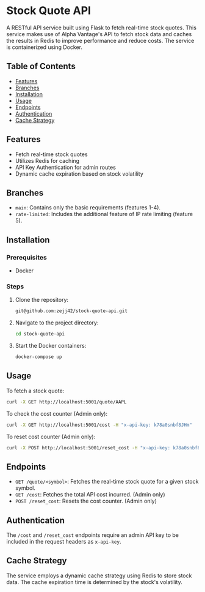 # Stock Quote API

A RESTful API service built using Flask to fetch real-time stock quotes. This service makes use of Alpha Vantage's API to fetch stock data and caches the results in Redis to improve performance and reduce costs. The service is containerized using Docker.

## Table of Contents

- [Features](#features)
- [Branches](#branches)
- [Installation](#installation)
- [Usage](#usage)
- [Endpoints](#endpoints)
- [Authentication](#authentication)
- [Cache Strategy](#cache-strategy)

## Features

- Fetch real-time stock quotes
- Utilizes Redis for caching
- API Key Authentication for admin routes
- Dynamic cache expiration based on stock volatility

## Branches

- `main`: Contains only the basic requirements (features 1-4).
- `rate-limited`: Includes the additional feature of IP rate limiting (feature 5).

## Installation

### Prerequisites

- Docker

### Steps

1. Clone the repository:
   ```bash
   git@github.com:zejj42/stock-quote-api.git
   ```
2. Navigate to the project directory:
   ```bash
   cd stock-quote-api
   ```
3. Start the Docker containers:
   ```bash
   docker-compose up
   ```

## Usage

To fetch a stock quote:

```bash
curl -X GET http://localhost:5001/quote/AAPL
```

To check the cost counter (Admin only):

```bash
curl -X GET http://localhost:5001/cost -H "x-api-key: k78a0snbf8JHm"
```

To reset cost counter (Admin only):

```bash
curl -X POST http://localhost:5001/reset_cost -H "x-api-key: k78a0snbf8JHm"
```

## Endpoints

- `GET /quote/<symbol>`: Fetches the real-time stock quote for a given stock symbol.
- `GET /cost`: Fetches the total API cost incurred. (Admin only)
- `POST /reset_cost`: Resets the cost counter. (Admin only)

## Authentication

The `/cost` and `/reset_cost` endpoints require an admin API key to be included in the request headers as `x-api-key`.

## Cache Strategy

The service employs a dynamic cache strategy using Redis to store stock data. The cache expiration time is determined by the stock's volatility.
